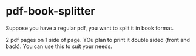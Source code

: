 # pdf-book-splitter


Suppose you have a regular pdf, you want to split it in book format.

2 pdf pages on 1 side of page. YOu plan to print it double sided (front and back). You can use this to suit your needs.
